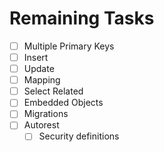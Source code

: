 # Remaining Tasks

- [ ] Multiple Primary Keys
- [ ] Insert
- [ ] Update
- [ ] Mapping
- [ ] Select Related
- [ ] Embedded Objects
- [ ] Migrations
- [ ] Autorest
  - [ ] Security definitions
